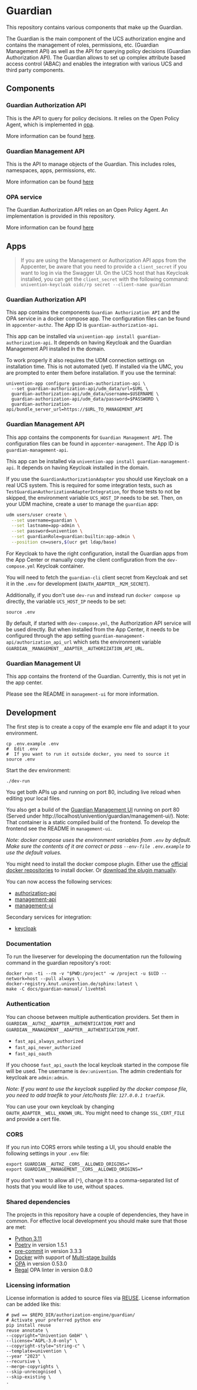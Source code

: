 <!--
Copyright (C) 2023 Univention GmbH

SPDX-License-Identifier: AGPL-3.0-only
-->

# Guardian

This repository contains various components that make up the Guardian.

The Guardian is the main component of the UCS authorization engine and
contains the management of roles, permissions, etc. (Guardian Management API) as well as the API for
querying policy decisions (Guardian Authorization API). The Guardian allows to set up complex attribute based
access control (ABAC) and enables the integration with various UCS and third party components.

## Components

### Guardian Authorization API

This is the API to query for policy decisions. It relies on the Open Policy Agent, which is
implemented in [opa](opa/README.md).

More information can be found [here](authorization-api/README.md).

### Guardian Management API

This is the API to manage objects of the Guardian. This includes roles, namespaces, apps, permissions, etc.

More information can be found [here](management-api/README.md)

### OPA service

The Guardian Authorization API relies on an Open Policy Agent. An implementation is provided in this repository.

More information can be found [here](opa/README.md)

## Apps

> If you are using the Management or Authorization API apps from
> the Appcenter, be aware that you need to provide a `client_secret`
> if you want to log in via the Swagger UI. On the UCS host that has
> Keycloak installed, you can get the `client_secret` with the following
> command: `univention-keycloak oidc/rp secret --client-name guardian`

### Guardian Authorization API

This app contains the components `Guardian Authorization API` and the OPA service in a docker compose app.
The configuration files can be found in `appcenter-authz`. The App ID is `guardian-authorization-api`.

This app can be installed via `univention-app install guardian-authorization-api`. It depends on having
Keycloak and the Guardian Management API installed in the domain.

To work properly it also requires the UDM connection settings on installation time. This is not automated (yet).
If installed via the UMC, you are prompted to enter them before installation. If you use the terminal:

```shell
univention-app configure guardian-authorization-api \
  --set guardian-authorization-api/udm_data/url=$URL \
  guardian-authorization-api/udm_data/username=$USERNAME \
  guardian-authorization-api/udm_data/password=$PASSWORD \
  guardian-authorization-api/bundle_server_url=https://$URL_TO_MANAGEMENT_API
```

### Guardian Management API

This app contains the components for `Guardian Management API`.
The configuration files can be found in `appcenter-management`. The App ID is `guardian-management-api`.

This app can be installed via `univention-app install guardian-management-api`. It depends on having
Keycloak installed in the domain.

If you use the `GuardianAuthorizationAdapter` you should use Keycloak on a real UCS system. This is required for some integration tests, such as `TestGuardianAuthorizationAdapterIntegration`, for those tests to not be skipped, the environment variable `UCS_HOST_IP` needs to be set. Then, on your UDM machine, create a user to manage the `guardian` app:

```bash
udm users/user create \
  --set username=guardian \
  --set lastname=app-admin \
  --set password=univention \
  --set guardianRole=guardian:builtin:app-admin \
  --position cn=users,$(ucr get ldap/base)
```

For Keycloak to have the right configuration, install the Guardian apps from the App Center or manually copy the client
configuration from the `dev-compose.yml` Keycloak container.

You will need to fetch the `guardian-cli` client secret from Keycloak and set it in the `.env` for development
(`OAUTH_ADAPTER__M2M_SECRET`).

Additionally, if you don't use `dev-run` and instead run `docker compose up` directly, the variable `UCS_HOST_IP` needs to be set:

```shell
source .env
```

By default, if started with `dev-compose.yml`, the Authorization API service will be used directly. But when installed from the App Center, it needs to be configured through the app setting `guardian-management-api/authorization_api_url` which sets the environment variable `GUARDIAN__MANAGEMENT__ADAPTER__AUTHORIZATION_API_URL`.

### Guardian Management UI

This app contains the frontend of the Guardian.
Currently, this is not yet in the app center.

Please see the README in `management-ui` for more information.

## Development

The first step is to create a copy of the example env file and adapt it to your environment.

```shell
cp .env.example .env
#  Edit .env
#  If you want to run it outside docker, you need to source it
source .env
```

Start the dev environment:

```shell
./dev-run
```

You get both APIs up and running on port 80, including live reload when editing your local files.

You also get a build of the [Guardian Management UI](#guardian-management-ui) running on port 80
(Served under http://localhost/univention/guardian/management-ui/). Note: That container is a static compiled build of the frontend.
To develop the frontend see the README in `management-ui`.

_Note: docker compose uses the environment variables from `.env` by default._
_Make sure the contents of it are correct or pass `--env-file .env.example` to_
_use the default values._

You might need to install the docker compose plugin.
Either use the [official docker repositories](https://docs.docker.com/compose/install/linux/#install-using-the-repository) to install docker.
Or [download the plugin manually](https://docs.docker.com/compose/install/linux/#install-the-plugin-manually).

You can now access the following services:

- [authorization-api](http://localhost/guardian/authorization/docs/)
- [management-api](http://localhost/guardian/management/docs/)
- [management-ui](http://localhost/univention/guardian/management-ui/)

Secondary services for integration:

- [keycloak](http://traefik/guardian/keycloak/)

### Documentation

To run the liveserver for developing the documentation run the following command in the
guardian repository's root:

```shell
docker run -ti --rm -v "$PWD:/project" -w /project -u $UID --network=host --pull always \
docker-registry.knut.univention.de/sphinx:latest \
make -C docs/guardian-manual/ livehtml
```

### Authentication

You can choose between multiple authentication providers.
Set them in `GUARDIAN__AUTHZ__ADAPTER__AUTHENTICATION_PORT` and `GUARDIAN__MANAGEMENT__ADAPTER__AUTHENTICATION_PORT`.

- `fast_api_always_authorized`
- `fast_api_never_authorized`
- `fast_api_oauth`

If you choose `fast_api_oauth` the local keycloak started in the compose file will be used.
The username is `dev:univention`. The admin credentials for keycloak are `admin:admin`.

*Note: If you want to use the keycloak supplied by the docker compose file,
you need to add traefik to your /etc/hosts file: `127.0.0.1 traefik`.*

You can use your own keycloak by changing `OAUTH_ADAPTER__WELL_KNOWN_URL`.
You might need to change `SSL_CERT_FILE` and provide a cert file.

### CORS

If you run into CORS errors while testing a UI, you should enable the following
settings in your `.env` file:

```shell
export GUARDIAN__AUTHZ__CORS__ALLOWED_ORIGINS=*
export GUARDIAN__MANAGEMENT__CORS__ALLOWED_ORIGINS=*
```

If you don't want to allow all (`*`), change it to a comma-separated list of
hosts that you would like to use, without spaces.

### Shared dependencies

The projects in this repository have a couple of dependencies, they have in common. For effective local development
you should make sure that those are met:

- [Python 3.11](https://www.python.org/downloads/release/python-3114/)
- [Poetry](https://python-poetry.org/) in version 1.5.1
- [pre-commit](https://pre-commit.com/) in version 3.3.3
- [Docker](https://www.docker.com/) with support of [Multi-stage builds](https://docs.docker.com/build/building/multi-stage/)
- [OPA](https://www.openpolicyagent.org/) in version 0.53.0
- [Regal](https://github.com/StyraInc/regal) OPA linter in version 0.8.0

### Licensing information

License information is added to source files via [REUSE](https://reuse.software/). License information can be added
like this:

```shell
# pwd == $REPO_DIR/authorization-engine/guardian/
# Activate your preferred python env
pip install reuse
reuse annotate \
--copyright="Univention GmbH" \
--license="AGPL-3.0-only" \
--copyright-style="string-c" \
--template=univention \
--year "2023" \
--recursive \
--merge-copyrights \
--skip-unrecognised \
--skip-existing \
.
```
